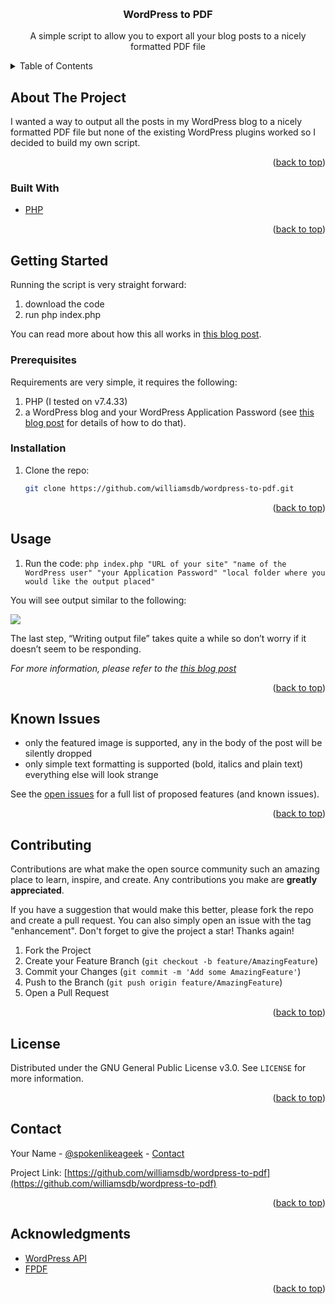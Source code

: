 <a name="readme-top"></a>


<!-- PROJECT LOGO -->
<br />
<div align="center">

<h3 align="center">WordPress to PDF</h3>

  <p align="center">
    A simple script to allow you to export all your blog posts to a nicely formatted PDF file
    <br />
  </p>
</div>



<!-- TABLE OF CONTENTS -->
<details>
  <summary>Table of Contents</summary>
  <ol>
    <li>
      <a href="#about-the-project">About The Project</a>
      <ul>
        <li><a href="#built-with">Built With</a></li>
      </ul>
    </li>
    <li>
      <a href="#getting-started">Getting Started</a>
      <ul>
        <li><a href="#prerequisites">Prerequisites</a></li>
        <li><a href="#installation">Installation</a></li>
      </ul>
    </li>
    <li><a href="#usage">Usage</a></li>
    <li><a href="#roadmap">Roadmap</a></li>
    <li><a href="#contributing">Contributing</a></li>
    <li><a href="#license">License</a></li>
    <li><a href="#contact">Contact</a></li>
    <li><a href="#acknowledgments">Acknowledgments</a></li>
  </ol>
</details>



<!-- ABOUT THE PROJECT -->
## About The Project

I wanted a way to output all the posts in my WordPress blog to a nicely formatted PDF file but none of the existing WordPress plugins worked so I decided to build my own script.

<p align="right">(<a href="#readme-top">back to top</a>)</p>



### Built With

* [PHP](https://php.net)

<p align="right">(<a href="#readme-top">back to top</a>)</p>



<!-- GETTING STARTED -->
## Getting Started

Running the script is very straight forward:

1. download the code
3. run php index.php

You can read more about how this all works in [this blog post](https://www.spokenlikeageek.com/2023/08/02/exporting-all-wordpress-posts-to-pdf/).

### Prerequisites

Requirements are very simple, it requires the following:

1. PHP (I tested on v7.4.33)
2. a WordPress blog and your WordPress Application Password (see [this blog post](https://www.spokenlikeageek.com/2023/08/02/exporting-all-wordpress-posts-to-pdf/) for details of how to do that).

### Installation

1. Clone the repo:
   ```sh
   git clone https://github.com/williamsdb/wordpress-to-pdf.git
   ```

<p align="right">(<a href="#readme-top">back to top</a>)</p>



<!-- USAGE EXAMPLES -->
## Usage

1. Run the code:
```php index.php "URL of your site" "name of the WordPress user" "your Application Password" "local folder where you would like the output placed"``` 

You will see output similar to the following:

![](https://www.spokenlikeageek.com/wp-content/uploads/2023/07/conf.d-%E2%80%94-zsh-%E2%80%94-127%C3%9729-2023-07-27-19-11-36-1.png?w=1240&ssl=1)

The last step, “Writing output file” takes quite a while so don’t worry if it doesn’t seem to be responding.

_For more information, please refer to the [this blog post](https://www.spokenlikeageek.com/2023/08/06/creating-a-word-cloud-from-your-day-one-entries/)_

<p align="right">(<a href="#readme-top">back to top</a>)</p>



<!-- ROADMAP -->
## Known Issues

- only the featured image is supported, any in the body of the post will be silently dropped
- only simple text formatting is supported (bold, italics and plain text) everything else will look strange

See the [open issues](https://github.com/williamsdb/wordpress-to-pdf/issues) for a full list of proposed features (and known issues).

<p align="right">(<a href="#readme-top">back to top</a>)</p>



<!-- CONTRIBUTING -->
## Contributing

Contributions are what make the open source community such an amazing place to learn, inspire, and create. Any contributions you make are **greatly appreciated**.

If you have a suggestion that would make this better, please fork the repo and create a pull request. You can also simply open an issue with the tag "enhancement".
Don't forget to give the project a star! Thanks again!

1. Fork the Project
2. Create your Feature Branch (`git checkout -b feature/AmazingFeature`)
3. Commit your Changes (`git commit -m 'Add some AmazingFeature'`)
4. Push to the Branch (`git push origin feature/AmazingFeature`)
5. Open a Pull Request

<p align="right">(<a href="#readme-top">back to top</a>)</p>



<!-- LICENSE -->
## License

Distributed under the GNU General Public License v3.0. See `LICENSE` for more information.

<p align="right">(<a href="#readme-top">back to top</a>)</p>



<!-- CONTACT -->
## Contact

Your Name - [@spokenlikeageek](https://twitter.com/spokenlikeageek) - [Contact](https://www.spokenlikeageek.com/contact/)

Project Link: [https://github.com/williamsdb/wordpress-to-pdf](https://github.com/williamsdb/wordpress-to-pdf)

<p align="right">(<a href="#readme-top">back to top</a>)</p>



<!-- ACKNOWLEDGMENTS -->
## Acknowledgments

* [WordPress API](https://developer.wordpress.org/rest-api/)
* [FPDF](http://www.fpdf.org/)

<p align="right">(<a href="#readme-top">back to top</a>)</p>



<!-- MARKDOWN LINKS & IMAGES -->
<!-- https://www.markdownguide.org/basic-syntax/#reference-style-links -->
[contributors-shield]: https://img.shields.io/github/contributors/github_username/repo_name.svg?style=for-the-badge
[contributors-url]: https://github.com/github_username/repo_name/graphs/contributors
[forks-shield]: https://img.shields.io/github/forks/github_username/repo_name.svg?style=for-the-badge
[forks-url]: https://github.com/github_username/repo_name/network/members
[stars-shield]: https://img.shields.io/github/stars/github_username/repo_name.svg?style=for-the-badge
[stars-url]: https://github.com/github_username/repo_name/stargazers
[issues-shield]: https://img.shields.io/github/issues/github_username/repo_name.svg?style=for-the-badge
[issues-url]: https://github.com/github_username/repo_name/issues
[license-shield]: https://img.shields.io/github/license/github_username/repo_name.svg?style=for-the-badge
[license-url]: https://github.com/github_username/repo_name/blob/master/LICENSE.txt
[linkedin-shield]: https://img.shields.io/badge/-LinkedIn-black.svg?style=for-the-badge&logo=linkedin&colorB=555
[linkedin-url]: https://linkedin.com/in/linkedin_username
[product-screenshot]: images/screenshot.png
[Next.js]: https://img.shields.io/badge/next.js-000000?style=for-the-badge&logo=nextdotjs&logoColor=white
[Next-url]: https://nextjs.org/
[React.js]: https://img.shields.io/badge/React-20232A?style=for-the-badge&logo=react&logoColor=61DAFB
[React-url]: https://reactjs.org/
[Vue.js]: https://img.shields.io/badge/Vue.js-35495E?style=for-the-badge&logo=vuedotjs&logoColor=4FC08D
[Vue-url]: https://vuejs.org/
[Angular.io]: https://img.shields.io/badge/Angular-DD0031?style=for-the-badge&logo=angular&logoColor=white
[Angular-url]: https://angular.io/
[Svelte.dev]: https://img.shields.io/badge/Svelte-4A4A55?style=for-the-badge&logo=svelte&logoColor=FF3E00
[Svelte-url]: https://svelte.dev/
[Laravel.com]: https://img.shields.io/badge/Laravel-FF2D20?style=for-the-badge&logo=laravel&logoColor=white
[Laravel-url]: https://laravel.com
[Bootstrap.com]: https://img.shields.io/badge/Bootstrap-563D7C?style=for-the-badge&logo=bootstrap&logoColor=white
[Bootstrap-url]: https://getbootstrap.com
[JQuery.com]: https://img.shields.io/badge/jQuery-0769AD?style=for-the-badge&logo=jquery&logoColor=white
[JQuery-url]: https://jquery.com 
